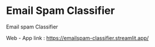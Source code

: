 # Email Spam Classifier
Email spam Classifier

Web - App link : https://emailspam-classifier.streamlit.app/
